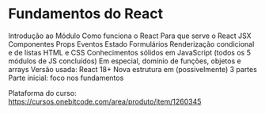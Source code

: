 <h1>Fundamentos do React</h1>

Introdução ao Módulo
  Como funciona o React
  Para que serve o React
  JSX
  Componentes
  Props
  Eventos
  Estado
  Formulários
  Renderização condicional e de listas
  HTML e CSS
  Conhecimentos sólidos em JavaScript (todos os 5 módulos de JS concluídos)
  Em especial, domínio de funções, objetos e arrays
  Versão usada: React 18+
  Nova estrutura em (possivelmente) 3 partes
  Parte inicial: foco nos fundamentos

  Plataforma do curso: https://cursos.onebitcode.com/area/produto/item/1260345
